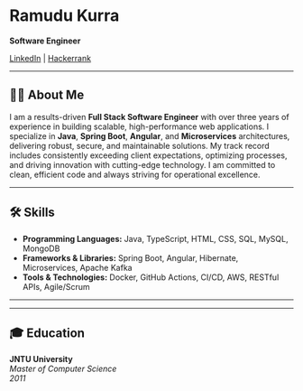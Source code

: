 # Ramudu Kurra  
**Software Engineer**  

[LinkedIn](https://www.linkedin.com/in/kurra-ramudu-softwaredeveloper/) | [Hackerrank](https://www.hackerrank.com/)  

---

## 👨‍💻 About Me  

I am a results-driven **Full Stack Software Engineer** with over three years of experience in building scalable, high-performance web applications. I specialize in **Java**, **Spring Boot**, **Angular**, and **Microservices** architectures, delivering robust, secure, and maintainable solutions. My track record includes consistently exceeding client expectations, optimizing processes, and driving innovation with cutting-edge technology. I am committed to clean, efficient code and always striving for operational excellence.

---

## 🛠️ Skills  

- **Programming Languages:** Java, TypeScript, HTML, CSS, SQL, MySQL, MongoDB  
- **Frameworks & Libraries:** Spring Boot, Angular, Hibernate, Microservices, Apache Kafka  
- **Tools & Technologies:** Docker, GitHub Actions, CI/CD, AWS, RESTful APIs, Agile/Scrum  

---
---

## 🎓 Education  

**JNTU University**  
*Master of Computer Science*  
*2011*  
